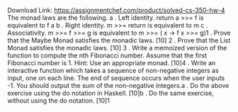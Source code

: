 Download Link: https://assignmentchef.com/product/solved-cs-350-hw-4
<br>
The monad laws are the following. a . Left identity. return a &gt;&gt;= f is equivalent to f a b . Right identity. m &gt;&gt;= return is equivalent to m c . Associativity. m &gt;&gt;= f &gt;&gt;= g is equivalent to m &gt;&gt;= ( x -&gt; f x &gt;&gt;= g)1 . Prove that the Maybe Monad satisfies the monadic laws. [10] 2 . Prove that the List Monad satisfies the monadic laws. [10] 3 . Write a memoized version of the function to compute the nth Fibonacci number. Assume that the first Fibonacci number is 1. Hint: Use an appropriate monad. [10]4 . Write an interactive function which takes a sequence of non-negative integers as input, one on each line. The end of sequence occurs when the user inputs -1. You should output the sum of the non-negative integers.a . Do the above exercise using the do notation in Haskell. [10]b . Do the same exercise, without using the do notation. [10]1